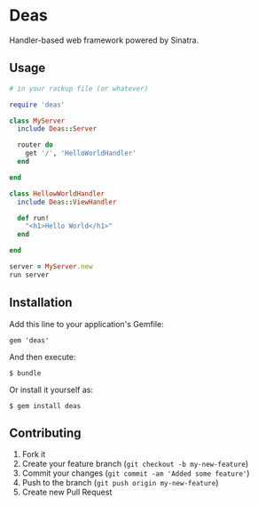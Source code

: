 # Deas

Handler-based web framework powered by Sinatra.

## Usage

```ruby
# in your rackup file (or whatever)

require 'deas'

class MyServer
  include Deas::Server

  router do
    get '/', 'HelloWorldHandler'
  end

end

class HellowWorldHandler
  include Deas::ViewHandler

  def run!
    "<h1>Hello World</h1>"
  end

end

server = MyServer.new
run server
```

## Installation

Add this line to your application's Gemfile:

    gem 'deas'

And then execute:

    $ bundle

Or install it yourself as:

    $ gem install deas

## Contributing

1. Fork it
2. Create your feature branch (`git checkout -b my-new-feature`)
3. Commit your changes (`git commit -am 'Added some feature'`)
4. Push to the branch (`git push origin my-new-feature`)
5. Create new Pull Request
